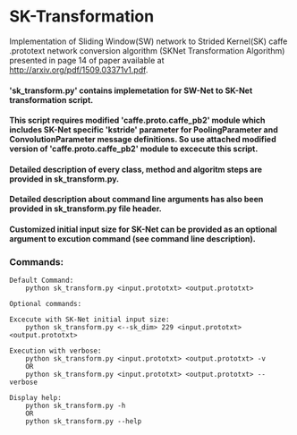 # SK-Transformation
Implementation of Sliding Window(SW) network to Strided Kernel(SK) caffe .prototext network conversion algorithm (SKNet Transformation Algorithm) presented in page 14 of paper available at http://arxiv.org/pdf/1509.03371v1.pdf.

#### 'sk_transform.py' contains implemetation for SW-Net to SK-Net transformation script.
#### This script requires modified 'caffe.proto.caffe_pb2' module which includes SK-Net specific 'kstride' parameter for      PoolingParameter and ConvolutionParameter message definitions. So use attached modified version of 'caffe.proto.caffe_pb2' module to excecute this script.
#### Detailed description of every class, method and algoritm steps are provided in sk_transform.py.
#### Detailed description about command line arguments has also been provided in sk_transform.py file header.
#### Customized initial input size for SK-Net can be provided as an optional argument to excution command (see command line description).

### Commands:

    Default Command:
        python sk_transform.py <input.prototxt> <output.prototxt>

    Optional commands:

    Excecute with SK-Net initial input size:
        python sk_transform.py <--sk_dim> 229 <input.prototxt> <output.prototxt>
    
    Execution with verbose:
        python sk_transform.py <input.prototxt> <output.prototxt> -v
        OR
        python sk_transform.py <input.prototxt> <output.prototxt> --verbose
    
    Display help:
        python sk_transform.py -h
        OR
        python sk_transform.py --help
      
  
